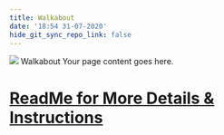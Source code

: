 ```yaml
---
title: Walkabout
date: '18:54 31-07-2020'
hide_git_sync_repo_link: false
---
```


![](https://files.arborvista.org/images/walkabout1.jpg) 
Walkabout   Your page content goes here.

# [ReadMe for More Details & Instructions](https://files.arborvista.org/pdf/Arbor%20Vista%20Walkabout%202020.pdf)
